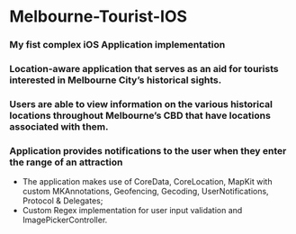 # Melbourne-Tourist-IOS

### My fist complex iOS Application implementation

### Location-aware application that serves as an aid for tourists interested in Melbourne City’s historical sights. 
### Users are able to view information on the various historical locations throughout Melbourne’s CBD that have locations associated with them. 
### Application provides notifications to the user when they enter the range of an attraction

- The application makes use of CoreData, CoreLocation, MapKit with custom MKAnnotations, Geofencing, Gecoding, UserNotifications, Protocol & Delegates;
- Custom Regex implementation for user input validation and ImagePickerController.
